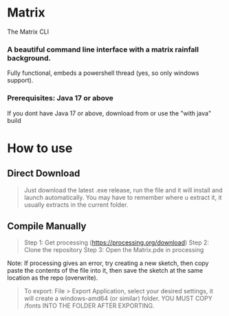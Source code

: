 # Matrix
The Matrix CLI

### A beautiful command line interface with a matrix rainfall background.
Fully functional, embeds a powershell thread (yes, so only windows support).
### Prerequisites: Java 17 or above
If you dont have Java 17 or above, download from  or use the "with java" build

# How to use
## Direct Download
> Just download the latest .exe release, run the file and it will install and launch automatically.
> You may have to remember where u extract it, it usually extracts in the current folder.

## Compile Manually
> Step 1: Get processing (https://processing.org/download)
> Step 2: Clone the repository
> Step 3: Open the Matrix.pde in processing

Note: If processing gives an error, try creating a new sketch, then copy paste the contents of the file into it, then save the sketch at the same location as the repo (overwrite). 
> To export: File > Export Application, select your desired settings, it will create a windows-amd64 (or similar) folder. YOU MUST COPY /fonts INTO THE FOLDER AFTER EXPORTING.
